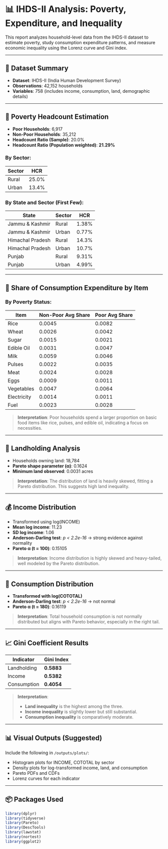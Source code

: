 # 📊 IHDS-II Analysis: Poverty, Expenditure, and Inequality

This report analyzes household-level data from the IHDS-II dataset to estimate poverty, study consumption expenditure patterns, and measure economic inequality using the Lorenz curve and Gini index.

---

## 🧾 Dataset Summary

- **Dataset**: IHDS-II (India Human Development Survey)
- **Observations**: 42,152 households
- **Variables**: 758 (includes income, consumption, land, demographic details)

---

## 📌 Poverty Headcount Estimation

- **Poor Households**: 6,917
- **Non-Poor Households**: 35,212
- **Headcount Ratio (Sample)**: 20.0%
- **Headcount Ratio (Population weighted)**: **21.29%**

### By Sector:
| Sector     | HCR   |
|------------|--------|
| Rural      | 25.0%  |
| Urban      | 13.4%  |

### By State and Sector (First Few):
| State                  | Sector | HCR     |
|------------------------|--------|---------|
| Jammu & Kashmir        | Rural  | 1.38%   |
| Jammu & Kashmir        | Urban  | 0.77%   |
| Himachal Pradesh       | Rural  | 14.3%   |
| Himachal Pradesh       | Urban  | 10.7%   |
| Punjab                 | Rural  | 9.31%   |
| Punjab                 | Urban  | 4.99%   |

---

## 🍚 Share of Consumption Expenditure by Item

### By Poverty Status:
| Item           | Non-Poor Avg Share | Poor Avg Share |
|----------------|-------------------|----------------|
| Rice           | 0.0045            | 0.0082         |
| Wheat          | 0.0026            | 0.0042         |
| Sugar          | 0.0015            | 0.0021         |
| Edible Oil     | 0.0031            | 0.0047         |
| Milk           | 0.0059            | 0.0046         |
| Pulses         | 0.0022            | 0.0035         |
| Meat           | 0.0024            | 0.0028         |
| Eggs           | 0.0009            | 0.0011         |
| Vegetables     | 0.0047            | 0.0064         |
| Electricity    | 0.0014            | 0.0011         |
| Fuel           | 0.0023            | 0.0028         |

> **Interpretation**: Poor households spend a larger proportion on basic food items like rice, pulses, and edible oil, indicating a focus on necessities.

---

## 🌾 Landholding Analysis

- Households owning land: 18,784
- **Pareto shape parameter (α)**: 0.1624
- **Minimum land observed**: 0.0031 acres

> **Interpretation**: The distribution of land is heavily skewed, fitting a Pareto distribution. This suggests high land inequality.

---

## 💰 Income Distribution

- Transformed using log(INCOME)
- **Mean log income**: 11.23
- **SD log income**: 1.06
- **Anderson-Darling test**: *p < 2.2e-16* → strong evidence against normality
- **Pareto α (t = 100)**: 0.15105

> **Interpretation**: Income distribution is highly skewed and heavy-tailed, well modeled by the Pareto distribution.

---

## 🥣 Consumption Distribution

- **Transformed with log(COTOTAL)**
- **Anderson-Darling test**: *p < 2.2e-16* → not normal
- **Pareto α (t = 180)**: 0.16119

> **Interpretation**: Total household consumption is not normally distributed but aligns with Pareto behavior, especially in the right tail.

---

## 📈 Gini Coefficient Results

| Indicator    | Gini Index |
|--------------|------------|
| Landholding  | **0.5883** |
| Income       | **0.5382** |
| Consumption  | **0.4054** |

> **Interpretation**:  
> - **Land inequality** is the highest among the three.  
> - **Income inequality** is slightly lower but still substantial.  
> - **Consumption inequality** is comparatively moderate.

---

## 📊 Visual Outputs (Suggested)

Include the following in `/outputs/plots/`:
- Histogram plots for INCOME, COTOTAL by sector
- Density plots for log-transformed income, land, and consumption
- Pareto PDFs and CDFs
- Lorenz curves for each indicator

---

## 📦 Packages Used

```r
library(dplyr)
library(tidyverse)
library(Pareto)
library(DescTools)
library(lawstat)
library(nortest)
library(ggplot2)
